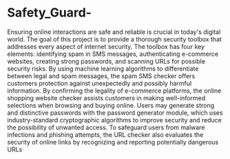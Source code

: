 # Safety_Guard-
Ensuring online interactions are safe and reliable is crucial in today's digital world. The goal of this project is to provide a thorough security toolbox that addresses every aspect of internet security. The toolbox has four key elements: identifying spam in SMS messages, authenticating e-commerce websites, creating strong passwords, and scanning URLs for possible security risks. By using machine learning algorithms to differentiate between legal and spam messages, the spam SMS checker offers customers protection against unexpectedly and possibly harmful information. By confirming the legality of e-commerce platforms, the online shopping website checker assists customers in making well-informed selections when browsing and buying online. Users may generate strong and distinctive passwords with the password generator module, which uses industry-standard cryptographic algorithms to improve security and reduce the possibility of unwanted access. To safeguard users from malware infections and phishing attempts, the URL checker also evaluates the security of online links by recognizing and reporting potentially dangerous URLs
